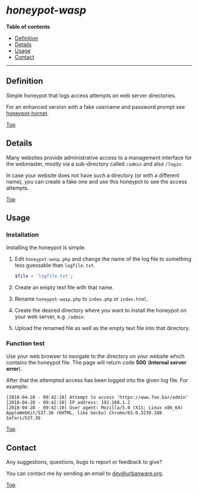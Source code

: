 # ***honeypot-wasp***

**Table of contents**
*   [Definition](#definition)
*   [Details](#details)
*   [Usage](#usage)
*   [Contact](#contact)

----

## Definition

Simple honeypot that logs access attempts on web server directories.

For an enhanced version with a fake username and password prompt see [honeypot-hornet](https://github.com/urbanware-org/honeypot-hornet).

[Top](#honeypot-wasp)

## Details

Many websites provide administrative access to a management interface for the webmaster, mostly via a sub-directory called `/admin` and also `/login`.

In case your website does not have such a directory (or with a different name), you can create a fake one and use this honeypot to see the access attempts.

[Top](#honeypot-wasp)

## Usage

### Installation

Installing the honeypot is simple.

1.  Edit `honeypot-wasp.php` and change the name of the log file to something less guessable than `logfile.txt`.

    ```php
    $file = 'logfile.txt';
    ```
    
1.  Create an empty text file with that name.
1.  Rename `honeypot-wasp.php` to `index.php` or `index.html`.
1.  Create the desired directory where you want to install the honeypot on your web server, e.g. `/admin`.
1.  Upload the renamed file as well as the empty text file into that directory.

### Function test

Use your web browser to navigate to the directory on your website which contains the honeypot file. The page will return code **500** (**Internal server error**).

After that the attempted access has been logged into the given log file. For example:

```
[2018-04-28 - 09:42:10] Attempt to access 'https://www.foo.bar/admin'
[2018-04-28 - 09:42:10] IP address: 192.168.1.2
[2018-04-28 - 09:42:10] User agent: Mozilla/5.0 (X11; Linux x86_64) AppleWebKit/537.36 (KHTML, like Gecko) Chrome/63.0.3239.108 Safari/537.36
```

[Top](#honeypot-wasp)

## Contact

Any suggestions, questions, bugs to report or feedback to give?

You can contact me by sending an email to <dev@urbanware.org>.

[Top](#honeypot-wasp)
